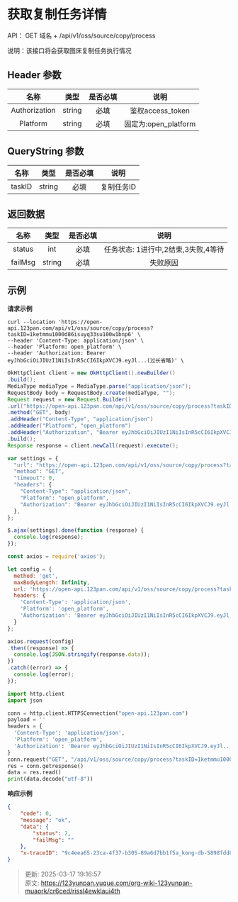 # 获取复制任务详情

API： GET 域名 + /api/v1/oss/source/copy/process

说明：该接口将会获取图床复制任务执行情况

## Header 参数
| **名称** | **类型** | **是否必填** | **说明** |
| :---: | :---: | :---: | :---: |
| Authorization | string | <font style="color:#000000;">必填</font> | 鉴权access_token |
| Platform | string | 必填 | 固定为:open_platform |


## QueryString 参数
| **名称** | **类型** | **是否必填** | **说明** |
| :---: | :---: | :---: | :---: |
| taskID | string | 必填 | 复制任务ID |


## 返回数据
| **名称** | **类型** | **是否必填** | **说明** |
| :---: | :---: | :---: | :---: |
| status | int | 必填 | 任务状态:  1进行中,2结束,3失败,4等待 |
| failMsg | string | 必填 | 失败原因 |


## 示例
**请求示例**

```shell
curl --location 'https://open-api.123pan.com/api/v1/oss/source/copy/process?taskID=1ketmmu1000d86isuyq33su100w1bnp6' \
--header 'Content-Type: application/json' \
--header 'Platform: open_platform' \
--header 'Authorization: Bearer eyJhbGciOiJIUzI1NiIsInR5cCI6IkpXVCJ9.eyJl...(过长省略)' \
```

```java
OkHttpClient client = new OkHttpClient().newBuilder()
.build();
MediaType mediaType = MediaType.parse("application/json");
RequestBody body = RequestBody.create(mediaType, "");
Request request = new Request.Builder()
.url("https://open-api.123pan.com/api/v1/oss/source/copy/process?taskID=1ketmmu1000d86isuyq33su100w1bnp6")
.method("GET", body)
.addHeader("Content-Type", "application/json")
.addHeader("Platform", "open_platform")
.addHeader("Authorization", "Bearer eyJhbGciOiJIUzI1NiIsInR5cCI6IkpXVCJ9.eyJl...(过长省略)")
.build();
Response response = client.newCall(request).execute();
```

```javascript
var settings = {
  "url": "https://open-api.123pan.com/api/v1/oss/source/copy/process?taskID=1ketmmu1000d86isuyq33su100w1bnp6",
  "method": "GET",
  "timeout": 0,
  "headers": {
    "Content-Type": "application/json",
    "Platform": "open_platform",
    "Authorization": "Bearer eyJhbGciOiJIUzI1NiIsInR5cCI6IkpXVCJ9.eyJl...(过长省略)"
  },
};

$.ajax(settings).done(function (response) {
  console.log(response);
});
```

```javascript
const axios = require('axios');

let config = {
  method: 'get',
  maxBodyLength: Infinity,
  url: 'https://open-api.123pan.com/api/v1/oss/source/copy/process?taskID=1ketmmu1000d86isuyq33su100w1bnp6',
  headers: { 
    'Content-Type': 'application/json', 
    'Platform': 'open_platform', 
    'Authorization': 'Bearer eyJhbGciOiJIUzI1NiIsInR5cCI6IkpXVCJ9.eyJl...(过长省略)'
  }
};

axios.request(config)
.then((response) => {
  console.log(JSON.stringify(response.data));
})
.catch((error) => {
  console.log(error);
});

```

```python
import http.client
import json

conn = http.client.HTTPSConnection("open-api.123pan.com")
payload = ''
headers = {
  'Content-Type': 'application/json',
  'Platform': 'open_platform',
  'Authorization': 'Bearer eyJhbGciOiJIUzI1NiIsInR5cCI6IkpXVCJ9.eyJl...(过长省略)'
}
conn.request("GET", "/api/v1/oss/source/copy/process?taskID=1ketmmu1000d86isuyq33su100w1bnp6", payload, headers)
res = conn.getresponse()
data = res.read()
print(data.decode("utf-8"))
```

**响应示例**

```json
{
    "code": 0,
    "message": "ok",
    "data": {
        "status": 2,
        "failMsg": ""
    },
    "x-traceID": "9c4eea65-23ca-4f37-b305-89a6d7bb1f5a_kong-db-5898fdd8c6-t5pvc"
}
```



> 更新: 2025-03-17 19:16:57  
> 原文: <https://123yunpan.yuque.com/org-wiki-123yunpan-muaork/cr6ced/rissl4ewklaui4th>